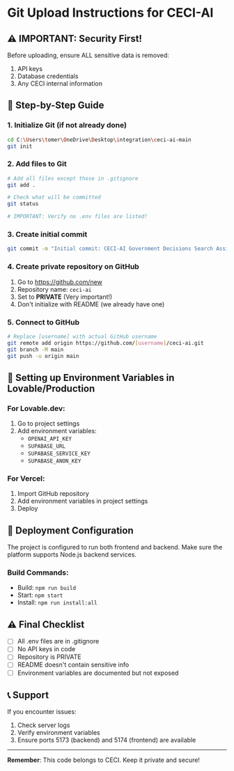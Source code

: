# Git Upload Instructions for CECI-AI

## ⚠️ IMPORTANT: Security First!

Before uploading, ensure ALL sensitive data is removed:
1. API keys
2. Database credentials  
3. Any CECI internal information

## 📝 Step-by-Step Guide

### 1. Initialize Git (if not already done)
```bash
cd C:\Users\tomer\OneDrive\Desktop\integration\ceci-ai-main
git init
```

### 2. Add files to Git
```bash
# Add all files except those in .gitignore
git add .

# Check what will be committed
git status

# IMPORTANT: Verify no .env files are listed!
```

### 3. Create initial commit
```bash
git commit -m "Initial commit: CECI-AI Government Decisions Search Assistant"
```

### 4. Create private repository on GitHub
1. Go to https://github.com/new
2. Repository name: `ceci-ai`
3. Set to **PRIVATE** (Very important!)
4. Don't initialize with README (we already have one)

### 5. Connect to GitHub
```bash
# Replace [username] with actual GitHub username
git remote add origin https://github.com/[username]/ceci-ai.git
git branch -M main
git push -u origin main
```

## 🔐 Setting up Environment Variables in Lovable/Production

### For Lovable.dev:
1. Go to project settings
2. Add environment variables:
   - `OPENAI_API_KEY`
   - `SUPABASE_URL`
   - `SUPABASE_SERVICE_KEY`
   - `SUPABASE_ANON_KEY`

### For Vercel:
1. Import GitHub repository
2. Add environment variables in project settings
3. Deploy

## 🚀 Deployment Configuration

The project is configured to run both frontend and backend. 
Make sure the platform supports Node.js backend services.

### Build Commands:
- Build: `npm run build`
- Start: `npm start`
- Install: `npm run install:all`

## ⚠️ Final Checklist

- [ ] All .env files are in .gitignore
- [ ] No API keys in code
- [ ] Repository is PRIVATE
- [ ] README doesn't contain sensitive info
- [ ] Environment variables are documented but not exposed

## 📞 Support

If you encounter issues:
1. Check server logs
2. Verify environment variables
3. Ensure ports 5173 (backend) and 5174 (frontend) are available

---

**Remember**: This code belongs to CECI. Keep it private and secure!
